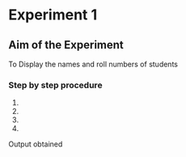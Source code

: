# Experiment 1

## Aim of the Experiment
To Display the names and roll numbers of students

### Step by step procedure
1.
2.
3.
4.

Output obtained

